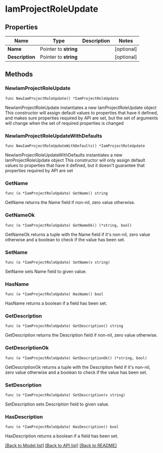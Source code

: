# IamProjectRoleUpdate

## Properties

Name | Type | Description | Notes
------------ | ------------- | ------------- | -------------
**Name** | Pointer to **string** |  | [optional] 
**Description** | Pointer to **string** |  | [optional] 

## Methods

### NewIamProjectRoleUpdate

`func NewIamProjectRoleUpdate() *IamProjectRoleUpdate`

NewIamProjectRoleUpdate instantiates a new IamProjectRoleUpdate object
This constructor will assign default values to properties that have it defined,
and makes sure properties required by API are set, but the set of arguments
will change when the set of required properties is changed

### NewIamProjectRoleUpdateWithDefaults

`func NewIamProjectRoleUpdateWithDefaults() *IamProjectRoleUpdate`

NewIamProjectRoleUpdateWithDefaults instantiates a new IamProjectRoleUpdate object
This constructor will only assign default values to properties that have it defined,
but it doesn't guarantee that properties required by API are set

### GetName

`func (o *IamProjectRoleUpdate) GetName() string`

GetName returns the Name field if non-nil, zero value otherwise.

### GetNameOk

`func (o *IamProjectRoleUpdate) GetNameOk() (*string, bool)`

GetNameOk returns a tuple with the Name field if it's non-nil, zero value otherwise
and a boolean to check if the value has been set.

### SetName

`func (o *IamProjectRoleUpdate) SetName(v string)`

SetName sets Name field to given value.

### HasName

`func (o *IamProjectRoleUpdate) HasName() bool`

HasName returns a boolean if a field has been set.

### GetDescription

`func (o *IamProjectRoleUpdate) GetDescription() string`

GetDescription returns the Description field if non-nil, zero value otherwise.

### GetDescriptionOk

`func (o *IamProjectRoleUpdate) GetDescriptionOk() (*string, bool)`

GetDescriptionOk returns a tuple with the Description field if it's non-nil, zero value otherwise
and a boolean to check if the value has been set.

### SetDescription

`func (o *IamProjectRoleUpdate) SetDescription(v string)`

SetDescription sets Description field to given value.

### HasDescription

`func (o *IamProjectRoleUpdate) HasDescription() bool`

HasDescription returns a boolean if a field has been set.


[[Back to Model list]](../README.md#documentation-for-models) [[Back to API list]](../README.md#documentation-for-api-endpoints) [[Back to README]](../README.md)



